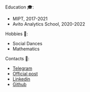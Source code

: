 Education 🎓:
* MIPT, 2017-2021
* Avito Analytics School, 2020-2022

Hobbies 🎲:
* Social Dances
* Mathematics

Contacts :
* [Telegram](https://www.t.me/ykvr2)
* [Official post](mailto:zhestov.ea@phystech.edu)
* [Linkedin](https://www.linkedin.com/in/yk4r2/)
* [Github](https://www.github.com/yk4r2)
